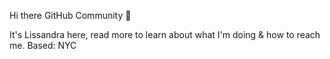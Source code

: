 Hi there GitHub Community 👋

It's Lissandra here, read more to learn about what I'm doing & how to reach me.
Based: NYC 

